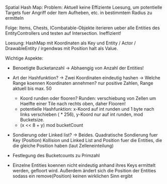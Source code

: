 Spatial Hash Map:
Problem: Aktuell keine Effiziente Loesung, um potentielle Targets fuer Angriff
oder Item Aufheben, etc. in bestimmtem Radius zu ermitteln

Folge: Items, Chests, ICombatable-Objekte iterieren ueber alle Entities des
EntityControllers und testen auf Intersection. Ineffizient!

Loesung:
HashMap mit Koordinaten als Key und Entity / Actor / DrawableEntity / irgendwas
mit Position halt als Value.

Wichtige Aspekte:
- Benoetigte Bucketanzahl -> Abhaengig von Anzahl der Entities!
- Art der Hashfunktion? -> Zwei Koordinaten eindeutig hashen -> Welche Range
  koennen Koordinaten annehmen? nur positive Zahlen, Range aktuell bis max. 50
  	- Koord runden oder flooren? Runden: verschiebung von Zellen um Haelfte
	  einer Tile nach rechts oben, daher Flooren!
	- potentielle Hashfunktion: x-Koord auf int runden und 1 byte nach links
	  verschieben ( * 256), y-Koord nur auf int runden, mod Bucketsize.
	- (x << 8 + y) mod bucketCount
- Sondierung oder Linked list? -> Beides. Quadratische Sondierung fuer Key
  (Position) Kollision und Linked List and Position fuer die Entities, die die
  gleiche Position haben (laut Zelleneinteilung)
- Festlegung des Bucketcounts zu Primzahl

- Einzelne Entities koennen nicht eindeutig anhand ihres Keys ermittelt werden,
  gefloort wird. Außerdem ändert sich die Position der Entities sodass ein
  remove(Position) keinen wirklichen Sinn ergibt
